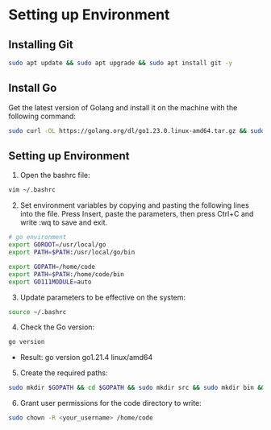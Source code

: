 # Setting up Environment

## Installing Git

```bash
sudo apt update && sudo apt upgrade && sudo apt install git -y
```

## Install Go

Get the latest version of Golang and install it on the machine with the following command:

```bash
sudo curl -OL https://golang.org/dl/go1.23.0.linux-amd64.tar.gz && sudo rm -rf /usr/local/go && sudo tar -C /usr/local -xzf go1.23.0.linux-amd64.tar.gz
```

## Setting up Environment

1. Open the bashrc file:

```bash
vim ~/.bashrc
```

2. Set environment variables by copying and pasting the following lines into the file. Press Insert, paste the parameters, then press Ctrl+C and write :wq to save and exit.

```bash
# go environment
export GOROOT=/usr/local/go
export PATH=$PATH:/usr/local/go/bin

export GOPATH=/home/code
export PATH=$PATH:/home/code/bin
export GO111MODULE=auto
```

3. Update parameters to be effective on the system:

```bash
source ~/.bashrc
```

4. Check the Go version:

```bash
go version
```
- Result: go version go1.21.4 linux/amd64

5. Create the required paths:

```bash
sudo mkdir $GOPATH && cd $GOPATH && sudo mkdir src && sudo mkdir bin && sudo mkdir pkg
```

6. Grant user permissions for the code directory to write:

```bash
sudo chown -R <your_username> /home/code
```

